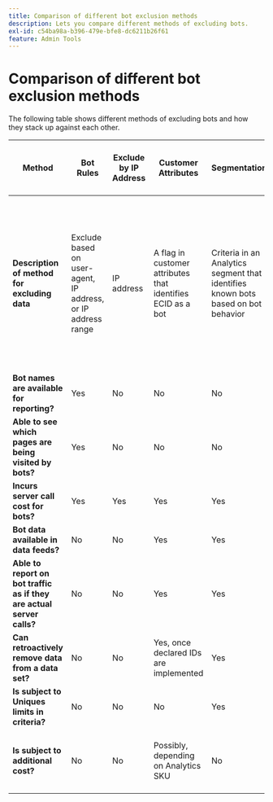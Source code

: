 ```yaml
---
title: Comparison of different bot exclusion methods
description: Lets you compare different methods of excluding bots.
exl-id: c54ba98a-b396-479e-bfe8-dc6211b26f61
feature: Admin Tools
---
```

# Comparison of different bot exclusion methods

The following table shows different methods of excluding bots and how they stack up against each other.

| Method | Bot Rules | Exclude by IP Address | Customer Attributes | Segmentation | 3-rd party scoring + Segmentation | Suppress Server Call​​ for Bots at Runtime | Custom DB VISTA rule |
| --- | --- | --- | --- | --- | --- | --- | --- |
| **Description of method for excluding data** | ​Exclude based on user-agent, IP address, or IP address range | IP address | ​A flag in customer attributes that identifies ECID as a bot | ​Criteria in an Analytics segment that identifies known bots based on bot behavior | ​A 3rd party such as [Perimeter X](https://www.perimeterx.com) or [Akamai Bot Manager](https://www.akamai.com/us/en/products/security/bot-manager.jsp) assigns each page view a score on how likely it is to be a bot. Score is sent into Analytics and segments can be used to filter data out based on the score. | ​Client-side logic stops the Analytics server call from being executed for bots. | ​A VISTA rule will move traffic from bots that meet certain criteria to a separate report suite. |
| **​Bot names are available for reporting?** | Yes | No | No | No | No | No | Yes |
| **​Able to see which pages are being visited by bots?** | Yes | No | No | No | Yes | No | Yes |
| ​**Incurs server call cost for bots?** | Yes | Yes | Yes | Yes | Yes | No | Yes |
| **Bot data available in data feeds?** | No | No | Yes | Yes | Yes | No | Yes |
| **Able to ​report on bot traffic as if they are actual server calls?** | No | No | Yes | Yes | Yes | No | No |
| **Can retroactively remove data from a data set?** | No | No | ​Yes, once declared IDs are implemented | Yes | Yes, once scores are implemented | No | No |
| **Is subject to Uniques limits in criteria?** | No | No | No | Yes | No | No | No |
| **Is s​ubject to additional cost?** | No | No | ​Possibly, depending on Analytics SKU | No | Yes | No | ​Yes - cost to implement and maintain a VISTA rule |
